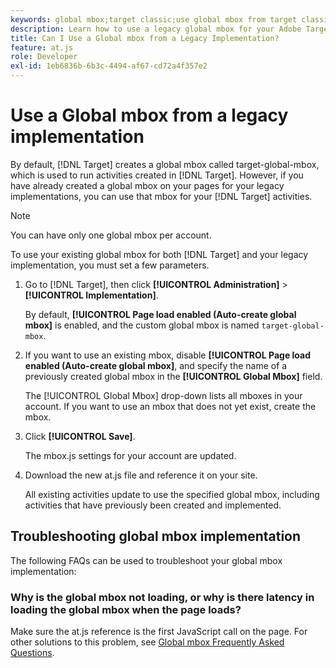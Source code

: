 ```yaml
---
keywords: global mbox;target classic;use global mbox from target classic
description: Learn how to use a legacy global mbox for your Adobe Target activities if you have already created a global mbox on your pages for your legacy implementations.
title: Can I Use a Global mbox from a Legacy Implementation?
feature: at.js
role: Developer
exl-id: 1eb6836b-6b3c-4494-af67-cd72a4f357e2
---
```

# Use a Global mbox from a legacy implementation

By default, [!DNL Target] creates a global mbox called target-global-mbox, which is used to run activities created in [!DNL Target]. However, if you have already created a global mbox on your pages for your legacy implementations, you can use that mbox for your [!DNL Target] activities.

>[!NOTE]
>
>You can have only one global mbox per account.

To use your existing global mbox for both [!DNL Target] and your legacy implementation, you must set a few parameters. 

1. Go to [!DNL Target], then click **[!UICONTROL Administration]** > **[!UICONTROL Implementation]**.

   By default, **[!UICONTROL Page load enabled (Auto-create global mbox]** is enabled, and the custom global mbox is named `target-global-mbox`.

1. If you want to use an existing mbox, disable **[!UICONTROL Page load enabled (Auto-create global mbox]**, and specify the name of a previously created global mbox in the **[!UICONTROL Global Mbox]** field.

   The [!UICONTROL Global Mbox] drop-down lists all mboxes in your account. If you want to use an mbox that does not yet exist, create the mbox.

1. Click **[!UICONTROL Save]**.

   The mbox.js settings for your account are updated.

1. Download the new at.js file and reference it on your site.

   All existing activities update to use the specified global mbox, including activities that have previously been created and implemented.

## Troubleshooting global mbox implementation

The following FAQs can be used to troubleshoot your global mbox implementation:

### Why is the global mbox not loading, or why is there latency in loading the global mbox when the page loads?

Make sure the at.js reference is the first JavaScript call on the page. For other solutions to this problem, see [Global mbox Frequently Asked Questions](/help/c-implementing-target/c-implementing-target-for-client-side-web/c-target-atjs-faq/global-mbox-frequently-asked-questions.md).
